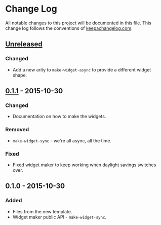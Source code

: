 # Change Log
All notable changes to this project will be documented in this file. This change log follows the conventions of [keepachangelog.com](http://keepachangelog.com/).

## [Unreleased][unreleased]
### Changed
- Add a new arity to `make-widget-async` to provide a different widget shape.

## [0.1.1] - 2015-10-30
### Changed
- Documentation on how to make the widgets.

### Removed
- `make-widget-sync` - we're all async, all the time.

### Fixed
- Fixed widget maker to keep working when daylight savings switches over.

## 0.1.0 - 2015-10-30
### Added
- Files from the new template.
- Widget maker public API - `make-widget-sync`.

[unreleased]: https://github.com/your-name/jmx-dump/compare/0.1.1...HEAD
[0.1.1]: https://github.com/your-name/jmx-dump/compare/0.1.0...0.1.1

